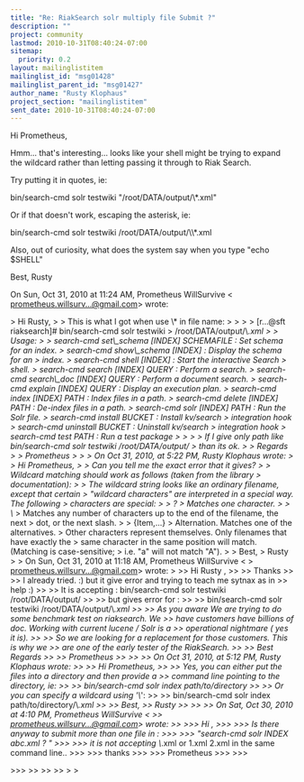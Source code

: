 ```yaml
---
title: "Re: RiakSearch solr multiply file Submit ?"
description: ""
project: community
lastmod: 2010-10-31T08:40:24-07:00
sitemap:
  priority: 0.2
layout: mailinglistitem
mailinglist_id: "msg01428"
mailinglist_parent_id: "msg01427"
author_name: "Rusty Klophaus"
project_section: "mailinglistitem"
sent_date: 2010-10-31T08:40:24-07:00
---
```



Hi Prometheus,

Hmm... that's interesting... looks like your shell might be trying to expand
the wildcard rather than letting passing it through to Riak Search.

Try putting it in quotes, ie:

bin/search-cmd solr testwiki "/root/DATA/output/\\*.xml"

Or if that doesn't work, escaping the asterisk, ie:

bin/search-cmd solr testwiki /root/DATA/output/\\\\*.xml

Also, out of curiosity, what does the system say when you type "echo $SHELL"

Best,
Rusty

On Sun, Oct 31, 2010 at 11:24 AM, Prometheus WillSurvive &lt;
prometheus.willsurv...@gmail.com&gt; wrote:

&gt; Hi Rusty,
&gt;
&gt; This is what I got when use \\* in file name:
&gt;
&gt;
&gt;
&gt; [r...@sft riaksearch]# bin/search-cmd solr testwiki
&gt; /root/DATA/output/\\*.xml
&gt;
&gt; Usage:
&gt;
&gt; search-cmd set\\_schema [INDEX] SCHEMAFILE : Set schema for an index.
&gt; search-cmd show\\_schema [INDEX] : Display the schema for an
&gt; index.
&gt; search-cmd shell [INDEX] : Start the interactive Search
&gt; shell.
&gt; search-cmd search [INDEX] QUERY : Perform a search.
&gt; search-cmd search\\_doc [INDEX] QUERY : Perform a document search.
&gt; search-cmd explain [INDEX] QUERY : Display an execution plan.
&gt; search-cmd index [INDEX] PATH : Index files in a path.
&gt; search-cmd delete [INDEX] PATH : De-index files in a path.
&gt; search-cmd solr [INDEX] PATH : Run the Solr file.
&gt; search-cmd install BUCKET : Install kv/search
&gt; integration hook
&gt; search-cmd uninstall BUCKET : Uninstall kv/search
&gt; integration hook
&gt; search-cmd test PATH : Run a test package
&gt;
&gt;
&gt;
&gt; If I give only path like bin/search-cmd solr testwiki /root/DATA/output/
&gt; than its ok.
&gt;
&gt; Regards
&gt;
&gt; Prometheus
&gt;
&gt;
&gt; On Oct 31, 2010, at 5:22 PM, Rusty Klophaus wrote:
&gt;
&gt; Hi Prometheus,
&gt;
&gt; Can you tell me the exact error that it gives?
&gt;
&gt; Wildcard matching should work as follows (taken from the library
&gt; documentation):
&gt;
&gt; The wildcard string looks like an ordinary filename, except that certain
&gt; "wildcard characters" are interpreted in a special way. The following
&gt; characters are special:
&gt;
&gt; ?
&gt; Matches one character.
&gt;
&gt; \\*
&gt; Matches any number of characters up to the end of the filename, the next
&gt; dot, or the next slash.
&gt;
&gt; {Item,...}
&gt; Alternation. Matches one of the alternatives.
&gt; Other characters represent themselves. Only filenames that have exactly the
&gt; same character in the same position will match. (Matching is case-sensitive;
&gt; i.e. "a" will not match "A").
&gt;
&gt; Best,
&gt; Rusty
&gt;
&gt; On Sun, Oct 31, 2010 at 11:18 AM, Prometheus WillSurvive &lt;
&gt; prometheus.willsurv...@gmail.com&gt; wrote:
&gt;
&gt;&gt; Hi Rusty ,
&gt;&gt;
&gt;&gt; Thanks
&gt;&gt;
&gt;&gt; I already tried. :) but it give error and trying to teach me sytnax as in
&gt;&gt; help :)
&gt;&gt;
&gt;&gt; It is accepting : bin/search-cmd solr testwiki /root/DATA/output/
&gt;&gt;
&gt;&gt; but gives error for :
&gt;&gt;
&gt;&gt; bin/search-cmd solr testwiki /root/DATA/output/\\*.xml
&gt;&gt;
&gt;&gt; As you aware We are trying to do some benchmark test on riaksearch. We
&gt;&gt; have customers have billions of doc. Working with current lucene / Solr is a
&gt;&gt; operational nightmare ( yes it is).
&gt;&gt;
&gt;&gt; So we are looking for a replacement for those customers. This is why we
&gt;&gt; are one of the early tester of the RiakSearch.
&gt;&gt;
&gt;&gt; Best Regards
&gt;&gt;
&gt;&gt; Prometheus
&gt;&gt;
&gt;&gt;
&gt;&gt; On Oct 31, 2010, at 5:12 PM, Rusty Klophaus wrote:
&gt;&gt;
&gt;&gt; Hi Prometheus,
&gt;&gt;
&gt;&gt; Yes, you can either put the files into a directory and then provide a
&gt;&gt; command line pointing to the directory, ie:
&gt;&gt;
&gt;&gt; bin/search-cmd solr index path/to/directory
&gt;&gt;
&gt;&gt; Or you can specify a wildcard using '\\*':
&gt;&gt;
&gt;&gt; bin/search-cmd solr index path/to/directory/\\*.xml
&gt;&gt;
&gt;&gt; Best,
&gt;&gt; Rusty
&gt;&gt;
&gt;&gt;
&gt;&gt; On Sat, Oct 30, 2010 at 4:10 PM, Prometheus WillSurvive &lt;
&gt;&gt; prometheus.willsurv...@gmail.com&gt; wrote:
&gt;&gt;
&gt;&gt;&gt; Hi ,
&gt;&gt;&gt;
&gt;&gt;&gt; Is there anyway to submit more than one file in :
&gt;&gt;&gt;
&gt;&gt;&gt; "search-cmd solr INDEX abc.xml ? "
&gt;&gt;&gt;
&gt;&gt;&gt; it is not accepting \\*.xml or 1.xml 2.xml in the same command line..
&gt;&gt;&gt;
&gt;&gt;&gt; thanks
&gt;&gt;&gt;
&gt;&gt;&gt; Prometheus
&gt;&gt;&gt;
&gt;&gt;&gt;

&gt;&gt;&gt;
&gt;&gt;
&gt;&gt;
&gt;&gt;
&gt;
&gt;
